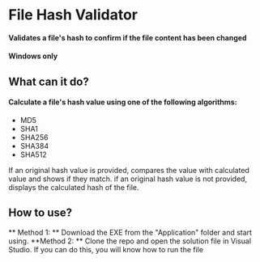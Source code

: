 #  File Hash Validator
#### Validates a file's hash to confirm if the file content has been changed
#### Windows only

##  What can it do?
#### Calculate a file's hash value using one of the following algorithms:
* MD5
* SHA1
* SHA256
* SHA384
* SHA512

If an original hash value is provided, compares the value with calculated value and shows if they match.
if an original hash value is not provided, displays the calculated hash of the file.

##  How to use?
** Method 1: **
Download the EXE from the "Application" folder and start using.
**Method 2: **
	Clone the repo and open the solution file in Visual Studio. If you can do this, you will know how to run the file
